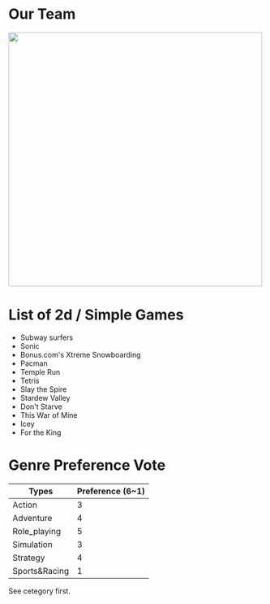 # Our Team

 <img src="https://i.imgur.com/lnxVVyN.jpeg" width="500" >

# List of 2d / Simple Games

- Subway surfers
- Sonic
- Bonus.com's Xtreme Snowboarding
- Pacman
- Temple Run
- Tetris
- Slay the Spire
- Stardew Valley
- Don't Starve
- This War of Mine
- Icey
- For the King

# Genre Preference Vote

| Types   | Preference (6~1)        | 
| ------------ | ----------------------- |
| Action       |  3  |    |    |    |    |
| Adventure    |  4  |    |    |    |    |
| Role_playing |  5  |    |    |    |    |
| Simulation   |  3  |    |    |    |    |
| Strategy     |  4  |    |    |    |    |
| Sports&Racing|  1  |    |    |    |    |

See cetegory first.